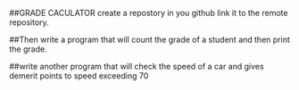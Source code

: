 ##GRADE CACULATOR
create a repostory in you github link it to the remote repository.

##Then write a program that will count the grade of a student and then print the grade.

##write another program that will check the speed of a car and gives demerit points to speed exceeding 70 